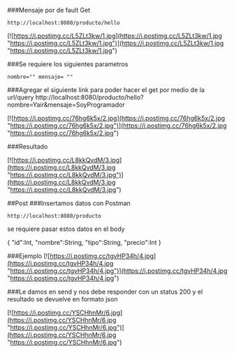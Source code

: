 ###Mensaje por de fault Get

    http://localhost:8080/producto/hello

[![https://i.postimg.cc/L5ZLt3kw/1.jpg](https://i.postimg.cc/L5ZLt3kw/1.jpg "https://i.postimg.cc/L5ZLt3kw/1.jpg")](https://i.postimg.cc/L5ZLt3kw/1.jpg "https://i.postimg.cc/L5ZLt3kw/1.jpg")

###Se requiere los siguientes parametros

`nombre=""
mensaje= ""`

###Agregar el siguiente link para poder hacer el get por medio de la url/query
http://localhost:8080/producto/hello?nombre=Yair&mensaje=SoyProgramador

[![https://i.postimg.cc/76hg6k5x/2.jpg](https://i.postimg.cc/76hg6k5x/2.jpg "https://i.postimg.cc/76hg6k5x/2.jpg")](https://i.postimg.cc/76hg6k5x/2.jpg "https://i.postimg.cc/76hg6k5x/2.jpg")

###Resultado

[![https://i.postimg.cc/L8kkQvdM/3.jpg](https://i.postimg.cc/L8kkQvdM/3.jpg "https://i.postimg.cc/L8kkQvdM/3.jpg")](https://i.postimg.cc/L8kkQvdM/3.jpg "https://i.postimg.cc/L8kkQvdM/3.jpg")

##Post
###Insertamos datos con Postman

    http://localhost:8080/producto

se requiere pasar estos datos en el body

{
"id":Int,
"nombre":String,
"tipo":String,
"precio":Int
}

###Ejemplo
[![https://i.postimg.cc/tgvHP34h/4.jpg](https://i.postimg.cc/tgvHP34h/4.jpg "https://i.postimg.cc/tgvHP34h/4.jpg")](https://i.postimg.cc/tgvHP34h/4.jpg "https://i.postimg.cc/tgvHP34h/4.jpg")

###Le damos en send y nos debe responder con un status 200 y el resultado se devuelve en formato json

[![https://i.postimg.cc/YSCHhnMr/6.jpg](https://i.postimg.cc/YSCHhnMr/6.jpg "https://i.postimg.cc/YSCHhnMr/6.jpg")](https://i.postimg.cc/YSCHhnMr/6.jpg "https://i.postimg.cc/YSCHhnMr/6.jpg")
